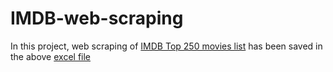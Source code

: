 # IMDB-web-scraping
In this project, web scraping of <a href='https://www.imdb.com/chart/top/?sort=ir,desc&mode=simple&page=1'>IMDB Top 250 movies list</a> has been saved in the above <a href='./IMDB-Movie-Ratings.xlsx'>excel file</a> 

